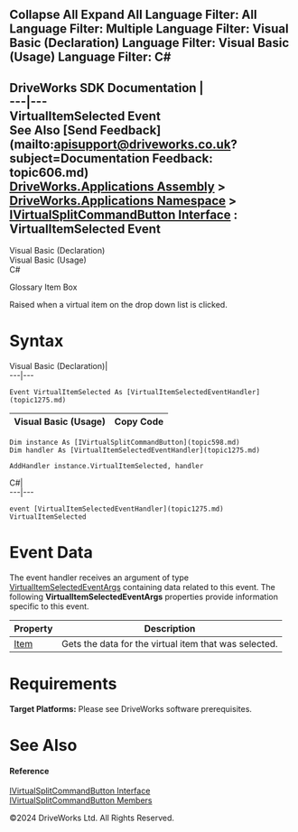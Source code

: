        

 Collapse All Expand All  Language Filter: All  Language Filter: Multiple  Language Filter: Visual Basic (Declaration) Language Filter: Visual Basic (Usage) Language Filter: C#  
---  
DriveWorks SDK Documentation  |   
---|---  
VirtualItemSelected Event   
See Also [Send Feedback](mailto:apisupport@driveworks.co.uk?subject=Documentation Feedback: topic606.md)  
[DriveWorks.Applications Assembly](topic13.md) > [DriveWorks.Applications Namespace](topic16.md) > [IVirtualSplitCommandButton Interface](topic598.md) : VirtualItemSelected Event  
---  
  
Visual Basic (Declaration)    
Visual Basic (Usage)    
C# 

Glossary Item Box

Raised when a virtual item on the drop down list is clicked. 

# Syntax

Visual Basic (Declaration)|   
---|---  
      
    
    Event VirtualItemSelected As [VirtualItemSelectedEventHandler](topic1275.md)  
  
Visual Basic (Usage)| Copy Code  
---|---  
      
    
    Dim instance As [IVirtualSplitCommandButton](topic598.md)
    Dim handler As [VirtualItemSelectedEventHandler](topic1275.md)
     
    AddHandler instance.VirtualItemSelected, handler  
  
C#|   
---|---  
      
    
    event [VirtualItemSelectedEventHandler](topic1275.md) VirtualItemSelected  
  
# Event Data

The event handler receives an argument of type [VirtualItemSelectedEventArgs](topic1184.md) containing data related to this event. The following **VirtualItemSelectedEventArgs** properties provide information specific to this event.

Property| Description  
---|---  
[Item](topic1191.md)| Gets the data for the virtual item that was selected.   
  
# Requirements

**Target Platforms:** Please see DriveWorks software prerequisites.

# See Also

#### Reference

[IVirtualSplitCommandButton Interface](topic598.md)   
[IVirtualSplitCommandButton Members](topic599.md)

©2024 DriveWorks Ltd. All Rights Reserved.

